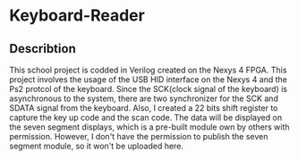 # Keyboard-Reader
## Describtion
This school project is codded in Verilog created on the Nexys 4 FPGA. This project involves the usage of the USB HID interface on the Nexys 4 and the Ps2 protcol of the keyboard. Since the SCK(clock signal of the keyboard) is asynchronous to the system, there are two synchronizer for the SCK and SDATA signal from the keyboard. Also, I created a 22 bits shift register to capture the key up code and the scan code. The data will be displayed on the seven segment displays, which is a pre-built module own by others with permission. However, I don't have the permission to publish the seven segment module, so it won't be uploaded here.
